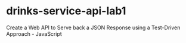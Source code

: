 # drinks-service-api-lab1
Create a Web API to Serve back a JSON Response using a Test-Driven Approach - JavaScript
